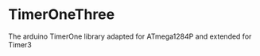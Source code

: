 TimerOneThree
=============

The arduino TimerOne library adapted for ATmega1284P and extended for Timer3
